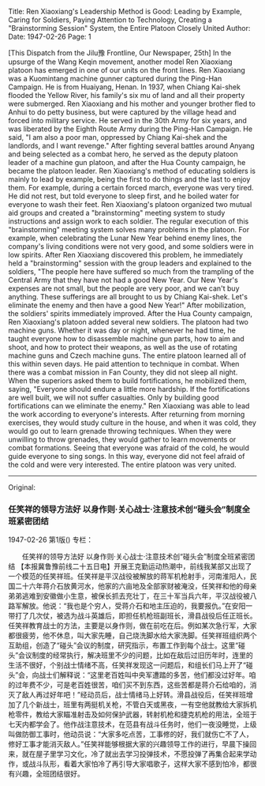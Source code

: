 Title: Ren Xiaoxiang's Leadership Method is Good: Leading by Example, Caring for Soldiers, Paying Attention to Technology, Creating a "Brainstorming Session" System, the Entire Platoon Closely United
Author:
Date: 1947-02-26
Page: 1

[This Dispatch from the Jilu豫 Frontline, Our Newspaper, 25th] In the upsurge of the Wang Keqin movement, another model Ren Xiaoxiang platoon has emerged in one of our units on the front lines. Ren Xiaoxiang was a Kuomintang machine gunner captured during the Ping-Han Campaign. He is from Huaiyang, Henan. In 1937, when Chiang Kai-shek flooded the Yellow River, his family's six mu of land and all their property were submerged. Ren Xiaoxiang and his mother and younger brother fled to Anhui to do petty business, but were captured by the village head and forced into military service. He served in the 30th Army for six years, and was liberated by the Eighth Route Army during the Ping-Han Campaign. He said, "I am also a poor man, oppressed by Chiang Kai-shek and the landlords, and I want revenge." After fighting several battles around Anyang and being selected as a combat hero, he served as the deputy platoon leader of a machine gun platoon, and after the Hua County campaign, he became the platoon leader. Ren Xiaoxiang's method of educating soldiers is mainly to lead by example, being the first to do things and the last to enjoy them. For example, during a certain forced march, everyone was very tired. He did not rest, but told everyone to sleep first, and he boiled water for everyone to wash their feet. Ren Xiaoxiang's platoon organized two mutual aid groups and created a "brainstorming" meeting system to study instructions and assign work to each soldier. The regular execution of this "brainstorming" meeting system solves many problems in the platoon. For example, when celebrating the Lunar New Year behind enemy lines, the company's living conditions were not very good, and some soldiers were in low spirits. After Ren Xiaoxiang discovered this problem, he immediately held a "brainstorming" session with the group leaders and explained to the soldiers, "The people here have suffered so much from the trampling of the Central Army that they have not had a good New Year. Our New Year's expenses are not small, but the people are very poor, and we can't buy anything. These sufferings are all brought to us by Chiang Kai-shek. Let's eliminate the enemy and then have a good New Year!" After mobilization, the soldiers' spirits immediately improved. After the Hua County campaign, Ren Xiaoxiang's platoon added several new soldiers. The platoon had two machine guns. Whether it was day or night, whenever he had time, he taught everyone how to disassemble machine gun parts, how to aim and shoot, and how to protect their weapons, as well as the use of rotating machine guns and Czech machine guns. The entire platoon learned all of this within seven days. He paid attention to technique in combat. When there was a combat mission in Fan County, they did not sleep all night. When the superiors asked them to build fortifications, he mobilized them, saying, "Everyone should endure a little more hardship. If the fortifications are well built, we will not suffer casualties. Only by building good fortifications can we eliminate the enemy." Ren Xiaoxiang was able to lead the work according to everyone's interests. After returning from morning exercises, they would study culture in the house, and when it was cold, they would go out to learn grenade throwing techniques. When they were unwilling to throw grenades, they would gather to learn movements or combat formations. Seeing that everyone was afraid of the cold, he would guide everyone to sing songs. In this way, everyone did not feel afraid of the cold and were very interested. The entire platoon was very united.



<hr /> 

Original: 


### 任笑祥的领导方法好  以身作则·关心战士·注意技术创“碰头会”制度全班紧密团结

1947-02-26
第1版()
专栏：

　　任笑祥的领导方法好
    以身作则·关心战士·注意技术创“碰头会”制度全班紧密团结
    【本报冀鲁豫前线二十五日电】开展王克勤运动热潮中，前线我某部又出现了一个模范的任笑祥班。任笑祥是平汉战役被解放的蒋军机枪射手，河南淮阳人，民国二十六年蒋介石放黄河水，他家的六亩地及全部家财被淹没，任笑祥和他的母亲弟弟逃难到安徽做小生意，被保长抓去充壮丁，在三十军当兵六年，平汉战役被八路军解放。他说：“我也是个穷人，受蒋介石和地主压迫的，我要报仇。”在安阳一带打了几次仗，被选为战斗英雄后，即担任机枪班副班长，滑县战役后任正班长。任笑祥教育战士的方法，主要是以身作则，做在前吃在后。例如某次急行军，大家都很疲劳，他不休息，叫大家先睡，自己烧洗脚水给大家洗脚。任笑祥班组织两个互助组，创造了“碰头”会议的制度，研究指示，布置工作到每个战士。这里“碰头”会议制度的经常执行，解决班里不少的问题，比如在敌后过旧历年时，连里的生活不很好，个别战士情绪不高，任笑祥发现这一问题后，和组长们马上开了“碰头”会，向战士们解释说：“这里老百姓叫中央军遭踏的多苦，他们都没过好年。咱的过年费不少，可是老百姓很苦，咱们买不到东西，这些苦都是蒋介石给咱的，消灭了敌人再过好年吧！”经动员后，战士情绪马上好转。滑县战役后，任笑祥班增加了几个新战士，班里有两挺机关枪，不管白天或黑夜，一有空他就教给大家拆机枪零件，教给大家瞄准射击及如何保护武器，转射机枪和捷克机枪的用法，全班于七天内都学会了。他作战注意技术，在范县有战斗任务时，他们一夜没睡觉，上级叫做防御工事时，他动员说：“大家多吃点苦，工事修的好，我们就伤亡不了人，修好工事才能消灭敌人。”任笑祥能够根据大家的兴趣领导工作的进行，早晨下操回来，就在屋子里学习文化，冷了就出去学习投弹技术，不愿投弹了再集合起来学动作，或战斗队形，看着大家怕冷了再引导大家唱歌子，这样大家不感到怕冷，都很有兴趣，全班团结很好。
